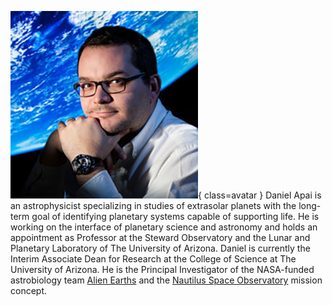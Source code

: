 ![Daniel Apai](Apai.jpg){ class=avatar }
Daniel Apai is an astrophysicist specializing in studies of extrasolar planets with the long-term goal of identifying planetary systems capable of supporting life. He is working on the interface of planetary science and astronomy and holds an appointment as Professor at the Steward Observatory and the Lunar and Planetary Laboratory of The University of Arizona. Daniel is currently the Interim Associate Dean for Research at the College of Science at The University of Arizona. He is the Principal Investigator of the NASA-funded astrobiology team [Alien Earths](https://alienearths.space/) and the [Nautilus Space Observatory](https://nautilus-array.space/) mission concept. 
